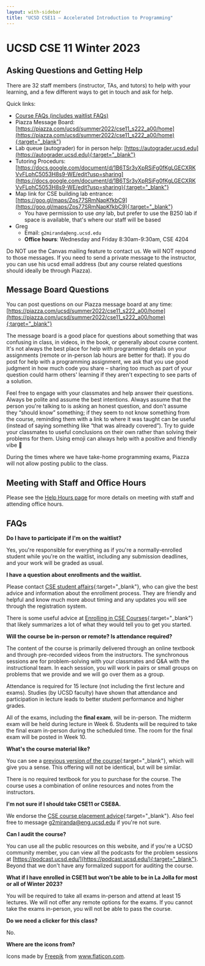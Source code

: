 ```yaml
---
layout: with-sidebar
title: "UCSD CSE11 – Accelerated Introduction to Programming"
---
```

# UCSD CSE 11 Winter 2023
## Asking Questions and Getting Help

There are 32 staff members (instructor, TAs, and tutors) to help with your
learning, and a few different ways to get in touch and ask for help.

Quick links:

- [Course FAQs (includes waitlist FAQs)](#faq)
- Piazza Message Board: [https://piazza.com/ucsd/summer2022/cse11_s222_a00/home](https://piazza.com/ucsd/summer2022/cse11_s222_a00/home){:target="_blank"}
- Lab queue (autograder) for in person help: [https://autograder.ucsd.edu](https://autograder.ucsd.edu){:target="_blank"}
- Tutoring Procedurs: [https://docs.google.com/document/d/1B6TSr3yXpRSiFg0fKgLGECXRKVvFLphC5053H8s9-WE/edit?usp=sharing](https://docs.google.com/document/d/1B6TSr3yXpRSiFg0fKgLGECXRKVvFLphC5053H8s9-WE/edit?usp=sharing){:target="_blank"}
- Map link for CSE building lab entrance: [https://goo.gl/maps/Zps77SRmNapKfkbC9](https://goo.gl/maps/Zps77SRmNapKfkbC9){:target="_blank"}
  - You have permission to use _any_ lab, but prefer to use the B250 lab if space is available, that's where our staff will be based
- Greg
  - Email: `g2miranda@eng.ucsd.edu`
  - **Office hours**: Wednesday and Friday 8:30am-9:30am, CSE 4204

Do NOT use the Canvas mailing feature to contact us. We will NOT respond to those
messages. If you need to send a private message to the instructor, you can use his ucsd email
address (but any course related questions should ideally be through Piazza).

## Message Board Questions

You can post questions on our Piazza message board at any time:
[https://piazza.com/ucsd/summer2022/cse11_s222_a00/home](https://piazza.com/ucsd/summer2022/cse11_s222_a00/home){:target="_blank"}

The message board is a good place for questions about something that was
confusing in class, in videos, in the book, or generally about course content.
It's not always the best place for help with programming details on your
assignments (remote or in-person lab hours are better for that). If you do post
for help with a programming assignment, we ask that you use good judgment in how
much code you share – sharing too much as part of your question could harm
others' learning if they aren't expecting to see parts of a solution. 

Feel free to engage with your classmates and help answer their questions. Always
be polite and assume the best intentions. Always assume that the person you're
talking to is asking an honest question, and don't assume they “should know”
something; if they seem to not know something from the course, reminding them
with a link to where it was taught can be useful (instead of saying something
like “that was already covered”). Try to guide your classmates to useful
conclusions on their own rather than solving their problems for them. Using
emoji can always help with a positive and friendly vibe 🙂

During the times where we have take-home programming exams, Piazza will not
allow posting public to the class.

## Meeting with Staff and Office Hours
Please see the [Help Hours page](/help-hours.html) for more details on meeting 
with staff and attending office hours.

<a name="faq"></a>
## FAQs

**Do I have to participate if I'm on the waitlist?**

Yes, you're responsible for everything as if you're a normally-enrolled student
while you're on the waitlist, including any submission deadlines, and your work
will be graded as usual.

**I have a question about enrollments and the waitlist.**

Please contact [CSE student
affairs](https://cse.ucsd.edu/undergraduate/undergraduate/advising/cse-student-affairs-office-hours){:target="_blank"},
who can give the best advice and information about the enrollment process. They
are friendly and helpful and know much more about timing and any updates you
will see through the registration system.

There is some useful advice at [Enrolling in CSE
Courses](https://cse.ucsd.edu/undergraduate/courses/enrolling-cse-courses){:target="_blank"} that
likely summarizes a lot of what they would tell you to get you started.

**Will the course be in-person or remote? Is attendance required?**

The content of the course is primarily delivered through an online textbook and
through pre-recorded videos from the instructors. The synchronous sessions are
for problem-solving with your classmates and Q&A with the instructional team.
In each session, you will work in pairs or small groups on problems that we
provide and we will go over them as a group.

Attendance is required for 15 lecture (not including the first lecture and exams). 
Studies (by UCSD faculty) have shown that attendance and participation in lecture 
leads to better student performance and higher grades.

All of the exams, including the **final exam**, will be in-person. The midterm
exam will be held during lecture in Week 6. Students will be required to take the final exam 
in-person during the scheduled time. The room for the final exam will be posted in
Week 10. 

**What's the course material like?**

You can see a [previous version of the
course](https://ucsd-cse11-s20.github.io/){:target="_blank"}, which will give you a sense. This
offering will not be identical, but will be similar.

There is no required textbook for you to purchase for the course. The course uses a combination of online resources and notes from the instructors.

**I'm not sure if I should take CSE11 or CSE8A.**

We endorse the [CSE course placement
advice](https://cse.ucsd.edu/index.php/undergraduate/courses/cse-course-placement-advice){:target="_blank"}.
Also feel free to message g2miranda@eng.ucsd.edu if you're not sure.

**Can I audit the course?**

You can use all the public resources on this website, and if you're a UCSD
community member, you can view all the podcasts for the problem sessions at
[https://podcast.ucsd.edu/](https://podcast.ucsd.edu/){:target="_blank"}. Beyond that we don't
have any formalized support for auditing the course.

**What if I have enrolled in CSE11 but won't be able to be in La Jolla for most
or all of Winter 2023?**

You will be required to take all exams in-person and attend at least 15 lectures. 
We will not offer any remote options for the exams. If you cannot take the exams in-person,
you will not be able to pass the course. 

**Do we need a clicker for this class?**

No.

**Where are the icons from?**

Icons made by <a href="https://www.freepik.com" title="Freepik">Freepik</a> from <a href="https://www.flaticon.com/" title="Flaticon">www.flaticon.com</a>.

